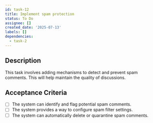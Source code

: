 ```yaml
---
id: task-12
title: Implement spam protection
status: To Do
assignee: []
created_date: '2025-07-13'
labels: []
dependencies:
  - task-2
---
```


## Description

This task involves adding mechanisms to detect and prevent spam comments. This will help maintain the quality of discussions.

## Acceptance Criteria

- [ ] The system can identify and flag potential spam comments.
- [ ] The system provides a way to configure spam filter settings.
- [ ] The system can automatically delete or quarantine spam comments.
